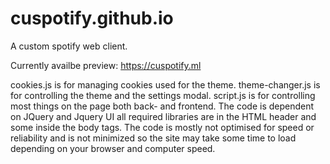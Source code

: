 # cuspotify.github.io
A custom spotify web client.

Currently availbe preview: https://cuspotify.ml

cookies.js is for managing cookies used for the theme.
theme-changer.js is for controlling the theme and the settings modal.
script.js is for controlling most things on the page both back- and frontend.
The code is dependent on JQuery and Jquery UI all required libraries are in the HTML header and some inside the body tags.
The code is mostly not optimised for speed or reliability and is not minimized so the site may take some time to load depending on your browser and computer speed.
